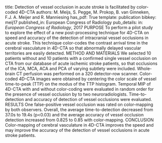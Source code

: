 title: Detection of vessel occlusion in acute stroke is facilitated by color-coded 4D-CTA
authors: M. Meijs, S. Pegge, M. Prokop, B. van Ginneken, F.J. A. Meijer and R. Manniesing
has_pdf: True
template: publication
bibkey: meij17
published_in: European Congress of Radiology
pub_details: in: <i>European Congress of Radiology</i>, 2017
PURPOSE To perform a pilot study to explore the effect of a new post-processing technique for 4D-CTA on speed and accuracy of the detection of intracranial vessel occlusions in acute stroke. This technique color-codes the contrast arrival time in the cerebral vasculature in 4D-CTA so that abnormally delayed vascular territories are easily detected. METHOD AND MATERIALS We selected 10 patients without and 10 patients with a confirmed single vessel occlusion on CTA from our database of acute ischemic stroke patients, so that occlusions of the ICA, MCA, ACA and PCA of varying subtlety were included. Whole-brain CT perfusion was performed on a 320 detector-row scanner. Color-coded 4D-CTA images were obtained by centering the color scale of vessel time-to-peak (TTP) on the modus of the TTP histogram. Temporal MIP of 4D-CTA with and without color-coding were evaluated in random order for the presence of vessel occlusion by to two neuroradiologists. Time-to-detection and accuracy of detection of vessel occlusions were evaluated. RESULTS One false-positive vessel occlusion was rated on color-mapping by both observers. Overall, the average time-to-detection decreased from 37.0s to 19.4s (p<0.03) and the average accuracy of vessel occlusion detection increased from 0.825 to 0.85 with color-mapping. CONCLUSION Color-mapping of cerebral vasculature in 4D-CTA improves the speed and may improve the accuracy of the detection of vessel occlusions in acute stroke patients.


